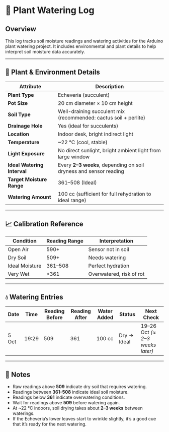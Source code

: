 # 🌱 Plant Watering Log

## Overview

This log tracks soil moisture readings and watering activities for the Arduino plant watering project.
It includes environmental and plant details to help interpret soil moisture data accurately.

---

## 🌿 Plant & Environment Details

| Attribute                   | Description                                                       |
| --------------------------- | ----------------------------------------------------------------- |
| **Plant Type**              | Echeveria (succulent)                                             |
| **Pot Size**                | 20 cm diameter × 10 cm height                                     |
| **Soil Type**               | Well-draining succulent mix (recommended: cactus soil + perlite)  |
| **Drainage Hole**           | Yes (ideal for succulents)                                        |
| **Location**                | Indoor desk, bright indirect light                                |
| **Temperature**             | ~22 °C (cool, stable)                                             |
| **Light Exposure**          | No direct sunlight, bright ambient light from large window        |
| **Ideal Watering Interval** | Every **2–3 weeks**, depending on soil dryness and sensor reading |
| **Target Moisture Range**   | 361–508 (Ideal)                                                   |
| **Watering Amount**         | 100 cc (sufficient for full rehydration to ideal range)           |

---

## 📈 Calibration Reference

| Condition      | Reading Range | Interpretation           |
| -------------- | ------------- | ------------------------ |
| Open Air       | 590+          | Sensor not in soil       |
| Dry Soil       | 509+          | Needs watering           |
| Ideal Moisture | 361–508       | Perfect hydration        |
| Very Wet       | <361          | Overwatered, risk of rot |

---

## 💧 Watering Entries

| Date  | Time  | Reading Before | Reading After | Water Added | Status      | Next Check                      |
| ----- | ----- | -------------- | ------------- | ----------- | ----------- | ------------------------------- |
| 5 Oct | 19:29 | 509            | 361           | 100 cc      | Dry → Ideal | 19–26 Oct *(≈ 2–3 weeks later)* |

---

## 📝 Notes

* Raw readings above **509** indicate dry soil that requires watering.
* Readings between **361–508** indicate ideal soil moisture.
* Readings below **361** indicate overwatering conditions.
* Wait for readings above **509** before watering again.
* At ~22 °C indoors, soil drying takes about **2–3 weeks** between waterings.
* If the Echeveria’s lower leaves start to wrinkle slightly, it’s a good cue that it’s ready for the next watering.